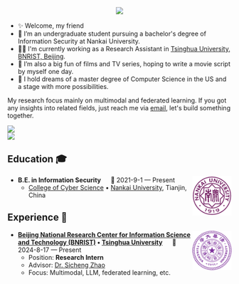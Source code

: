 <p align="center">
  <img src="https://readme-typing-svg.demolab.com/?lines=👋+I'm+ErwinZhou;Welcome+to+my+Rivendell" />
</p>

- ✨ Welcome, my friend
- 🌱 I’m an undergraduate student pursuing a bachelor's degree of Information Security at Nankai University.
- 👨‍💻 I'm currently working as a Research Assistant in [Tsinghua University, BNRIST, Beijing](https://www.bnrist.tsinghua.edu.cn/bnristen/).
- 💞️ I’m also a big fun of films and TV series, hoping to write a movie script by myself one day.
- 🔭 I hold dreams of a master degree of Computer Science in the US and a stage with more possibilities.

My research focus mainly on multimodal and federated learning. If you got any insights into related fields, just reach me via [email](ErwinZhou@outlook.com), let's build something together.

<div align="center">
  <img src="https://github-readme-stats.vercel.app/api?username=ErwinZhou&show_icons=true&theme=tokyonight&hide=prs" style="display: block; margin: 0 auto;" />
  <img src="https://github-readme-stats.vercel.app/api/top-langs/?username=ErwinZhou&layout=compact&hide=html&&exclude_repo=Software-Engineering-project-management-test,SE2024-ProjectManagement-test,Big-Data-Analytics-and-Application-2024" style="display: block; margin: 0 auto;" />
</div>



Education 🎓
------  
<img align="right" width="88" src="https://github.com/ErwinZhou/ErwinZhou.github.io/blob/main/images/Nankai.png" />

- **B.E. in Information Security** &emsp; 📌 2021-9-1 — Present
  - [College of Cyber Science](https://encyber.nankai.edu.cn/) • [Nankai University](https://en.nankai.edu.cn/), Tianjin, China


Experience 💼
------
<img align="right" width="88" src="https://github.com/ErwinZhou/ErwinZhou.github.io/blob/main/images/TsingHua.png" />

- **[Beijing National Research Center for Information Science and Technology (BNRIST)](https://www.bnrist.tsinghua.edu.cn/bnristen/) • [Tsinghua University](https://www.tsinghua.edu.cn/en/)** &emsp; 📌 2024-8-17 — Present
  - Position: **Research Intern**
  - Advisor: [Dr. Sicheng Zhao](https://sites.google.com/view/schzhao)
  - Focus: Multimodal, LLM, federated learning, etc.

<!---
ErwinZhou/ErwinZhou is a ✨ special ✨ repository because its `README.md` (this file) appears on your GitHub profile.
You can click the Preview link to take a look at your changes.
--->

